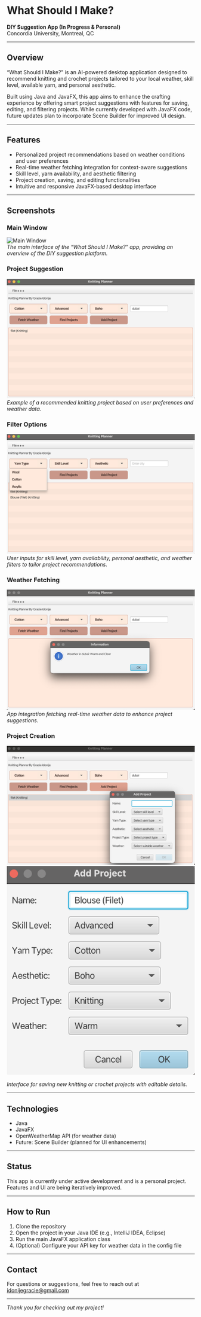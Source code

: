 # What Should I Make?  
**DIY Suggestion App (In Progress & Personal)**  
Concordia University, Montreal, QC

---

## Overview  
“What Should I Make?” is an AI-powered desktop application designed to recommend knitting and crochet projects tailored to your local weather, skill level, available yarn, and personal aesthetic.  

Built using Java and JavaFX, this app aims to enhance the crafting experience by offering smart project suggestions with features for saving, editing, and filtering projects. While currently developed with JavaFX code, future updates plan to incorporate Scene Builder for improved UI design.  

---

## Features  
- Personalized project recommendations based on weather conditions and user preferences  
- Real-time weather fetching integration for context-aware suggestions  
- Skill level, yarn availability, and aesthetic filtering  
- Project creation, saving, and editing functionalities  
- Intuitive and responsive JavaFX-based desktop interface  

---

## Screenshots

### Main Window  
![Main Window](/Users/HP/Downloads/KnittingPlanner/docs/screenshots/main_screen.png)  
_The main interface of the “What Should I Make?” app, providing an overview of the DIY suggestion platform._

### Project Suggestion  
![Project Suggestion](docs/screenshots/projectsuggest.png)  
_Example of a recommended knitting project based on user preferences and weather data._

### Filter Options  
![Filter Options](docs/screenshots/filter.png)  
_User inputs for skill level, yarn availability, personal aesthetic, and weather filters to tailor project recommendations._

### Weather Fetching  
![Weather Fetching](docs/screenshots/weather_fetch.png)  
_App integration fetching real-time weather data to enhance project suggestions._

### Project Creation  
![Project Creation 1](docs/screenshots/projectcreation.png)  
![Project Creation 2](docs/screenshots/projectcreation2.png)
  
_Interface for saving new knitting or crochet projects with editable details._

---

## Technologies  
- Java  
- JavaFX  
- OpenWeatherMap API (for weather data)  
- Future: Scene Builder (planned for UI enhancements)  

---

## Status  
This app is currently under active development and is a personal project. Features and UI are being iteratively improved.

---

## How to Run  
1. Clone the repository  
2. Open the project in your Java IDE (e.g., IntelliJ IDEA, Eclipse)  
3. Run the main JavaFX application class  
4. (Optional) Configure your API key for weather data in the config file  

---

## Contact  
For questions or suggestions, feel free to reach out at idonijegracie@gmail.com 

---

*Thank you for checking out my project!*

